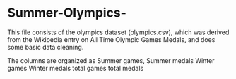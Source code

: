 # Summer-Olympics-

This file consists of the olympics dataset (olympics.csv), which was derived from the Wikipedia entry on All Time Olympic Games Medals, and does some basic data cleaning.

The columns are organized as
Summer games,
Summer medals
Winter games
Winter medals
total games
total medals
